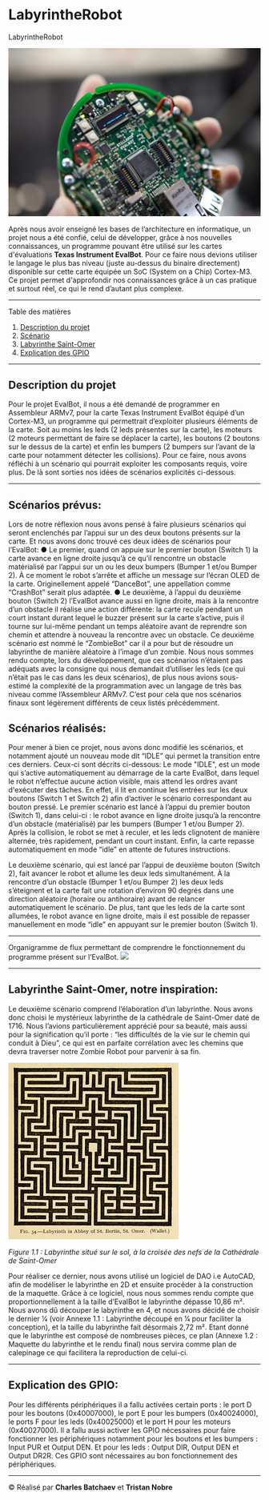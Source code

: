 # LabyrintheRobot
LabyrintheRobot

![](./Images/evalbot.jpg)

Après nous avoir enseigné les bases de l’architecture en informatique, un projet nous a été confié, celui de développer, grâce à nos nouvelles connaissances, un programme pouvant être utilisé sur les cartes d'évaluations **Texas Instrument EvalBot**. Pour ce faire nous devions utiliser le langage le plus bas niveau (juste au-dessus du binaire directement) disponible sur cette carte équipée un SoC (System on a Chip) Cortex-M3. Ce projet permet d'approfondir nos connaissances grâce à un cas pratique et surtout réel, ce qui le rend d’autant plus complexe.

*******

Table des matières
1. [Description du projet](#7description)
2. [Scénario](#scenario)
3. [Labyrinthe Saint-Omer](#labyrinthe)
4. [Explication des GPIO](#gpio)

*******

<div id='7description'/>  

## Description du projet

Pour le projet EvalBot, il nous a été demandé de programmer en Assembleur ARMv7, pour la carte Texas Instrument EvalBot équipé d’un Cortex-M3, un programme qui permettrait d’exploiter plusieurs éléments de la carte. Soit au moins les leds (2 leds présentes sur la carte), les moteurs (2 moteurs permettant de faire se déplacer la carte), les boutons (2 boutons sur le dessus de la carte) et enfin les bumpers (2 bumpers sur l’avant de la carte pour notamment détecter les collisions).
Pour ce faire, nous avons réfléchi à un scénario qui pourrait exploiter les composants requis, voire plus. De là sont sorties nos idées de scénarios explicités ci-dessous.

*******

<div id='scenario'/>

## Scénarios prévus:

Lors de notre réflexion nous avons pensé à faire plusieurs scénarios qui seront enclenchés par l’appui sur un des deux boutons présents sur la carte. Et nous avons donc trouvé ces deux idées de scénarios pour l’EvalBot:
● Le premier, quand on appuie sur le premier bouton (Switch 1) la carte avance en ligne droite jusqu’à ce qu’il rencontre un obstacle matérialisé par l’appui sur un ou les deux bumpers (Bumper 1 et/ou Bumper 2). À ce moment le robot s’arrête et affiche un message sur l’écran OLED de la carte. Originellement appelé “DanceBot”, une appellation comme “CrashBot” serait plus adaptée.
● Le deuxième, à l’appui du deuxième bouton (Switch 2) l’EvalBot avance aussi en ligne droite, mais à la rencontre d’un obstacle il réalise une action différente: la carte recule pendant un court instant durant lequel le buzzer présent sur la carte s’active, puis il tourne sur lui-même pendant un temps aléatoire avant de reprendre son chemin et attendre à nouveau la rencontre avec un obstacle. Ce deuxième scénario est nommé le “ZombieBot” car il a pour but de résoudre un labyrinthe de manière aléatoire à l’image d’un zombie.
Nous nous sommes rendu compte, lors du développement, que ces scénarios n’étaient pas adéquats avec la consigne qui nous demandait d’utiliser les leds (ce qui n’était pas le cas dans les deux scénarios), de plus nous avions sous-estimé la complexité de la programmation avec un langage de très bas niveau comme l’Assembleur ARMv7. C’est pour cela que nos scénarios finaux sont légèrement différents de ceux listés précédemment.

## Scénarios réalisés:

Pour mener à bien ce projet, nous avons donc modifié les scénarios, et notamment ajouté un nouveau mode dit “IDLE” qui permet la transition entre ces derniers. Ceux-ci sont décrits ci-dessous:
Le mode "IDLE", est un mode qui s’active automatiquement au démarrage de la carte EvalBot, dans lequel le robot n’effectue aucune action visible, mais attend les ordres avant d'exécuter des tâches. En effet, il lit en continue les entrées sur les deux boutons (Switch 1 et Switch 2) afin d’activer le scénario correspondant au bouton pressé.
Le premier scénario est lancé à l’appui du premier bouton (Switch 1), dans celui-ci : le robot avance en ligne droite jusqu’à la rencontre d’un obstacle (matérialisé) par les bumpers (Bumper 1 et/ou Bumper 2). Après la collision, le robot se met à reculer, et les leds clignotent de manière alternée, très rapidement, pendant un court instant. Enfin, la carte repasse automatiquement en mode “idle” en attente de futures instructions.

Le deuxième scénario, qui est lancé par l’appui de deuxième bouton (Switch 2), fait avancer le robot et allume les deux leds simultanément. À la rencontre d’un obstacle (Bumper 1 et/ou Bumper 2) les deux leds s’éteignent et la carte fait une rotation d’environ 90 degrés dans une direction aléatoire (horaire ou antihoraire) avant de relancer automatiquement le scénario. De plus, tant que les leds de la carte sont allumées, le robot avance en ligne droite, mais il est possible de repasser manuellement en mode “idle” en appuyant sur le premier bouton (Switch 1).

*******
Organigramme de flux permettant de comprendre le fonctionnement du programme présent sur l’EvalBot.
![](./Images/structure.jpg)
*******
<div id='labyrinthe'/>

## Labyrinthe Saint-Omer, notre inspiration:
Le deuxième scénario comprend l’élaboration d’un labyrinthe. Nous avons donc choisi le mystérieux labyrinthe de la cathédrale de Saint-Omer daté de 1716. Nous l’avions particulièrement apprécié pour sa beauté, mais aussi pour la signification qu’il porte :  “les difficultés de la vie sur le chemin qui conduit à Dieu”, ce qui est en parfaite corrélation avec les chemins que devra traverser notre Zombie Robot pour parvenir à sa fin.

![](./Images/labyrinthe.jpg)

*Figure 1.1 : Labyrinthe situé sur le sol, à la croisée des nefs de la Cathédrale de Saint-Omer*

Pour réaliser ce dernier, nous avons utilisé un logiciel de DAO i.e AutoCAD, afin de modéliser le labyrinthe en 2D et ensuite procéder à la construction de la maquette. Grâce à ce logiciel, nous nous sommes rendu compte que proportionnellement à la taille d’EvalBot le labyrinthe dépasse 10,86 m². Nous avons dû découper le labyrinthe en 4, et nous avons décidé de choisir le dernier 1⁄4 (voir Annexe 1.1 : Labyrinthe découpé en 1⁄4 pour faciliter la conception),  et la taille du labyrinthe fait désormais 2,72 m².
Etant donné que le labyrinthe est composé de nombreuses pièces, ce plan (Annexe 1.2 : Maquette du labyrinthe et le rendu final) nous servira comme plan de calepinage ce qui facilitera la reproduction de celui-ci. 


*******

<div id='gpio'/>  

## Explication des GPIO:
Pour les différents périphériques il a fallu activées certain ports : le port D pour les boutons (0x40007000), le port E pour les bumpers (0x40024000), le ports F pour les leds (0x40025000) et le port H pour les moteurs (0x40027000). Il a fallu aussi activer les GPIO nécessaires pour faire fonctionner les périphériques notamment pour les boutons et les bumpers : Input PUR et Output DEN. Et pour les leds : Output DIR, Output DEN et Output DR2R. Ces GPIO sont nécessaires au bon fonctionnement des périphériques.

*******

© Réalisé par **Charles Batchaev** et **Tristan Nobre**
